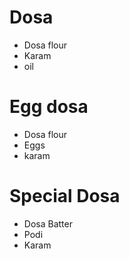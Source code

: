 # Dosa

* Dosa flour
* Karam
* oil

# Egg dosa
* Dosa flour
* Eggs
* karam

# Special Dosa
* Dosa Batter
* Podi
* Karam
